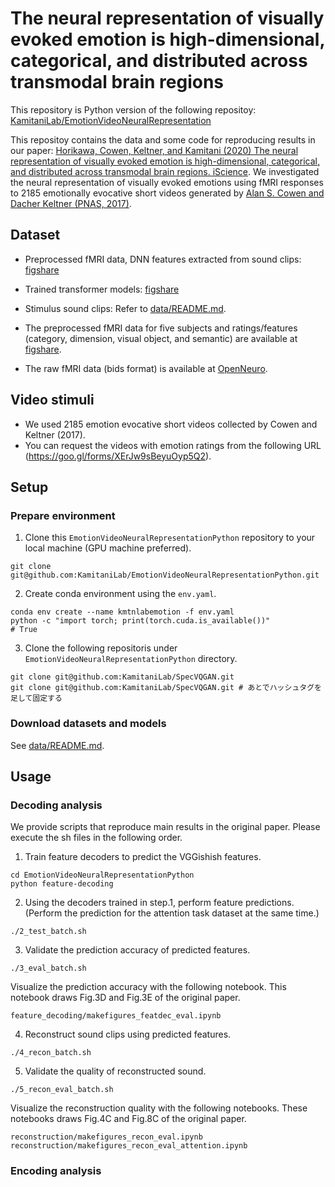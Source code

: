 # The neural representation of visually evoked emotion is high-dimensional, categorical, and distributed across transmodal brain regions

This repository is Python version of the following repositoy:
[KamitaniLab/EmotionVideoNeuralRepresentation](https://github.com/KamitaniLab/EmotionVideoNeuralRepresentation)

This repositoy contains the data and some code for reproducing results in our paper: [Horikawa, Cowen, Keltner, and Kamitani (2020) The neural representation of visually evoked emotion is high-dimensional, categorical, and distributed across transmodal brain regions. iScience](https://www.cell.com/iscience/fulltext/S2589-0042(20)30245-5?rss=yes).
We investigated the neural representation of visually evoked emotions using fMRI responses to 2185 emotionally evocative short videos generated by [Alan S. Cowen and Dacher Keltner (PNAS, 2017)](https://doi.org/10.1073/pnas.1702247114).


## Dataset

- Preprocessed fMRI data, DNN features extracted from sound clips: [figshare](https://figshare.com/articles/dataset/23633751)
- Trained transformer models: [figshare](https://figshare.com/articles/dataset/23633751)
- Stimulus sound clips: Refer to [data/README.md](data/README.md).

- The preprocessed fMRI data for five subjects and ratings/features (category, dimension, visual object, and semantic) are available at [figshare](https://doi.org/10.6084/m9.figshare.11988351).
- The raw fMRI data (bids format) is available at [OpenNeuro](https://openneuro.org/datasets/ds002425).

## Video stimuli

- We used 2185 emotion evocative short videos collected by Cowen and Keltner (2017).   
- You can request the videos with emotion ratings from the following URL (https://goo.gl/forms/XErJw9sBeyuOyp5Q2).


## Setup

### Prepare environment

1. Clone this `EmotionVideoNeuralRepresentationPython` repository to your local machine (GPU machine preferred).
```
git clone git@github.com:KamitaniLab/EmotionVideoNeuralRepresentationPython.git
```

2. Create conda environment using the `env.yaml`.
```
conda env create --name kmtnlabemotion -f env.yaml 
python -c "import torch; print(torch.cuda.is_available())"
# True
```

3. Clone the following repositoris under `EmotionVideoNeuralRepresentationPython` directory. 
```
git clone git@github.com:KamitaniLab/SpecVQGAN.git
git clone git@github.com:KamitaniLab/SpecVQGAN.git # あとでハッシュタグを足して固定する

```

### Download datasets and models

See [data/README.md](data/README.md).

## Usage

### Decoding analysis

We provide scripts that reproduce main results in the original paper.
Please execute the sh files in the following order.

1. Train feature decoders to predict the VGGishish features. 
```
cd EmotionVideoNeuralRepresentationPython
python feature-decoding
```

2. Using the decoders trained in step.1, perform feature predictions. (Perform the prediction for the attention task dataset at the same time.)
```
./2_test_batch.sh
```

3. Validate the prediction accuracy of predicted features.
```
./3_eval_batch.sh
```
Visualize the prediction accuracy with the following notebook. This notebook draws Fig.3D and Fig.3E of the original paper.
```
feature_decoding/makefigures_featdec_eval.ipynb
```

4. Reconstruct sound clips using predicted features.
```
./4_recon_batch.sh
```

5. Validate the quality of reconstructed sound.
```
./5_recon_eval_batch.sh 
```
Visualize the reconstruction quality with the following notebooks. These notebooks draws Fig.4C and Fig.8C of the original paper.
```
reconstruction/makefigures_recon_eval.ipynb
reconstruction/makefigures_recon_eval_attention.ipynb
```

### Encoding analysis
